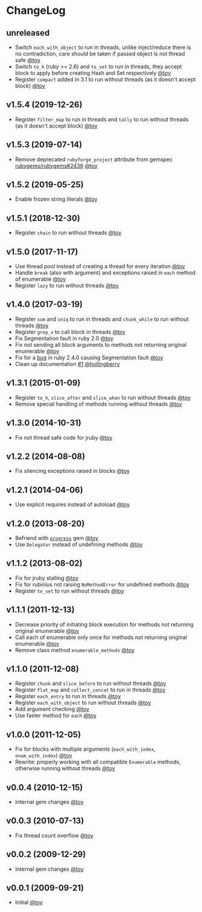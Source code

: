 # ChangeLog

## unreleased

* Switch `each_with_object` to run in threads, unlike inject/reduce there is no contradiction, care should be taken if passed object is not thread safe [@toy](https://github.com/toy)
* Switch `to_h` (ruby >= 2.6) and `to_set` to run in threads, they accept block to apply before creating Hash and Set respectively [@toy](https://github.com/toy)
* Register `compact` added in 3.1 to run without threads (as it doesn't accept block) [@toy](https://github.com/toy)

## v1.5.4 (2019-12-26)

* Register `filter_map` to run in threads and `tally` to run without threads (as it doesn't accept block) [@toy](https://github.com/toy)

## v1.5.3 (2019-07-14)

* Remove deprecated `rubyforge_project` attribute from gemspec [rubygems/rubygems#2436](https://github.com/rubygems/rubygems/pull/2436) [@toy](https://github.com/toy)

## v1.5.2 (2019-05-25)

* Enable frozen string literals [@toy](https://github.com/toy)

## v1.5.1 (2018-12-30)

* Register `chain` to run without threads [@toy](https://github.com/toy)

## v1.5.0 (2017-11-17)

* Use thread pool instead of creating a thread for every iteration [@toy](https://github.com/toy)
* Handle `break` (also with argument) and exceptions raised in `each` method of enumerable [@toy](https://github.com/toy)
* Register `lazy` to run without threads [@toy](https://github.com/toy)

## v1.4.0 (2017-03-19)

* Register `sum` and `uniq` to run in threads and `chunk_while` to run without threads [@toy](https://github.com/toy)
* Register `grep_v` to call block in threads [@toy](https://github.com/toy)
* Fix Segmentation fault in ruby 2.0 [@toy](https://github.com/toy)
* Fix not sending all block arguments to methods not returning original enumerable [@toy](https://github.com/toy)
* Fix for a [bug](https://bugs.ruby-lang.org/issues/13313) in ruby 2.4.0 causing Segmentation fault [@toy](https://github.com/toy)
* Clean up documentation [#1](https://github.com/toy/in_threads/pull/1) [@hollingberry](https://github.com/hollingberry)

## v1.3.1 (2015-01-09)

* Register `to_h`, `slice_after` and `slice_when` to run without threads [@toy](https://github.com/toy)
* Remove special handling of methods running without threads [@toy](https://github.com/toy)

## v1.3.0 (2014-10-31)

* Fix not thread safe code for jruby [@toy](https://github.com/toy)

## v1.2.2 (2014-08-08)

* Fix silencing exceptions raised in blocks [@toy](https://github.com/toy)

## v1.2.1 (2014-04-06)

* Use explicit requires instead of autoload [@toy](https://github.com/toy)

## v1.2.0 (2013-08-20)

* Befriend with [`progress`](https://rubygems.org/gems/progress) gem [@toy](https://github.com/toy)
* Use `Delegator` instead of undefining methods [@toy](https://github.com/toy)

## v1.1.2 (2013-08-02)

* Fix for jruby stalling [@toy](https://github.com/toy)
* Fix for rubinius not raising `NoMethodError` for undefined methods [@toy](https://github.com/toy)
* Register `to_set` to run without threads [@toy](https://github.com/toy)

## v1.1.1 (2011-12-13)

* Decrease priority of initiating block execution for methods not returning original enumerable [@toy](https://github.com/toy)
* Call each of enumerable only once for methods not returning original enumerable [@toy](https://github.com/toy)
* Remove class method `enumerable_methods` [@toy](https://github.com/toy)

## v1.1.0 (2011-12-08)

* Register `chunk` and `slice_before` to run without threads [@toy](https://github.com/toy)
* Register `flat_map` and `collect_concat` to run in threads [@toy](https://github.com/toy)
* Register `each_entry` to run in threads [@toy](https://github.com/toy)
* Register `each_with_object` to run without threads [@toy](https://github.com/toy)
* Add argument checking [@toy](https://github.com/toy)
* Use faster method for `each` [@toy](https://github.com/toy)

## v1.0.0 (2011-12-05)

* Fix for blocks with multiple arguments (`each_with_index`, `enum_with_index`) [@toy](https://github.com/toy)
* Rewrite: properly working with all compatible `Enumerable` methods, otherwise running without threads [@toy](https://github.com/toy)

## v0.0.4 (2010-12-15)

* Internal gem changes [@toy](https://github.com/toy)

## v0.0.3 (2010-07-13)

* Fix thread count overflow [@toy](https://github.com/toy)

## v0.0.2 (2009-12-29)

* Internal gem changes [@toy](https://github.com/toy)

## v0.0.1 (2009-09-21)

* Initial [@toy](https://github.com/toy)
